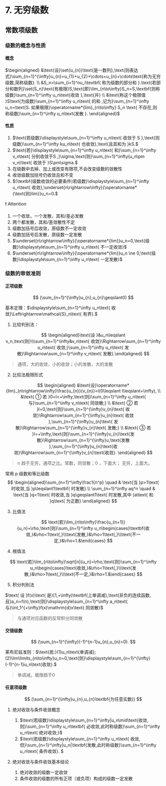 # 7. 无穷级数

## 常数项级数

### 级数的概念与性质

#### 概念

$\begin{aligned}
&\text{设}\set{u_{n}}\text{是一数列},\text{则表达式}\sum_{n=1}^{\infty}u_{n}=u_{1}+u_{2}+\cdots+u_{n}+\cdots\text{称为无穷级数,简称级数}. \\
&S_n=\sum_{i=1}^nu_i\textbf{ 称为级数的部分和 }.\text{若部分和数列}\set{S_n}\text{有极限}S,\text{即}\lim_{n\to\infty}S_n=S,\textbf{则称级数}\sum_{n=1}^\infty u_n\text{收敛 },\text{并} \\
&\text{称这个极限值 }S\text{为级数}\sum_{n=1}^\infty u_n\text{ 的和 ,记为}\sum_{n=1}^\infty u_n=\text{S. 如果极限}\operatorname*{lim}_{n\to\infty} S_n \text{ 不存在,则称级数}\sum_{n=1}^\infty u_n\text{发散 }.
\end{aligned}$

#### 性质

1. $\text{若级数}\displaystyle\sum_{n=1}^\infty u_n\text{ 收敛于 S },\text{则级数}\sum_{n=1}^\infty ku_n\text{ 也收敛},\text{且其和为 }kS.$
2. $\text{若}\displaystyle\sum_{n=1}^\infty u_n\text{ 和}\sum_{n=1}^\infty v_n\text{ 分别收敛于S ,}\sigma,\text{则}\sum_{n=1}^\infty(u_n\pm v_n)\text{ 收敛于 }S\pm\sigma.$
3. 在级数中去掉、加上或改变有限项,不会改变级数的敛散性
4. 收敛级数加括号仍收敛且和不变
5. $(\textbf{级数收敛的必要条件)若级数}\displaystyle\sum_{n=1}^\infty u_n\text{ 收敛},\underset{n\rightarrow\infty}{\operatorname*{\text{则}lim}}u_n=0.$

:heavy_exclamation_mark: Attention

1. 一个收敛，一个发散，其和/差必发散
2. 两个都发散，其和/差敛散性不定
3. 级数加括号后收敛，原级数不一定收敛
4. 级数加括号后发散，原级数一定发散
5. $\underset{n\rightarrow\infty}{\operatorname*{lim}}u_n=0,\text{级数}\displaystyle\sum_{n=1}^\infty u_n\text{ 不一定收敛}$
6. $\underset{n\rightarrow\infty}{\operatorname*{lim}}u_n \ne 0,\text{级数}\displaystyle\sum_{n=1}^\infty u_n\text{ 一定发散}$

### 级数的审敛准则

#### 正项级数

$$
(\sum_{n=1}^{\infty}u_{n},u_{n}\geqslant0)
$$

基本定理：$\displaystyle\sum_{n=1}^\infty u_n\text{ 收敛}\Leftrightarrow\mathcal{S}_n\text{ 有界}.$

1. 比较判别法：

$$
\begin{aligned}\text{设 }&u_n\leqslant v_n,\text{则}\\\sum_{n=1}^\infty&v_n\text{ 收敛}\Rightarrow\sum_{n=1}^\infty u_n\text{ 收敛;}\sum_{n=1}^\infty u_n\text{ 发散}\Rightarrow\sum_{n=1}^\infty v_n\text{ 发散}.\end{aligned}
$$

> 通项，大的收敛，小的收敛；小的发散，大的发散

2. 比较法极限形式

$$
\begin{aligned}
&\text{设}\operatorname*{lim}_{n\rightarrow\infty}\frac{u_{n}}{v_{n}}=l(0\leqslant l\leqslant+\infty), \\
&\text{ ① 若 }0<l<+\infty,\text{则}\sum_{n=1}^\infty u_n\text{ 与}\sum_{n=1}^\infty v_n\text{ 同敛散;} \\
&\text{ ② 若 }l=0,\text{则}\sum_{n=1}^{\infty}v_{n}\text{ 收敛}\Rightarrow\sum_{n=1}^{\infty}u_{n}\text{ 收敛 },\sum_{n=1}^{\infty}u_{n}\text{ 发散}\Rightarrow\sum_{n=1}^{\infty}v_{n}\text{ 发散;}  \\
&\text{ ③ 若 }l=+\infty,\text{则}\sum_{n=1}^{\infty}v_{n}\text{发散}\Rightarrow\sum_{n=1}^{\infty}u,\text{发散 },\sum_{n=1}^{\infty}u_{n}\text{收敛}\Rightarrow\sum_{n=1}^{\infty}v_{n}\text{收敛}. 
\end{aligned}
$$

> n 趋于无穷，通项之比。常数，同敛散；0 ，下面大； 无穷，上面大。

常用 p 级数和等比级数
$$
\begin{aligned}\sum_{n=1}^\infty\frac1{n^p} \quad & \text{当 }p>1\text{ 时收敛,当 }p\leqslant1\textbf{ 时发散}.\\
\sum_{n=1}^\infty aq^n \quad & \text{当 }q<1\text{ 时收敛,当 }q\geqslant1\text{ 时发散,其中 }a\text{ 和 }q\text{ 为正数}.\end{aligned}
$$

3. 比值法

$$
\text{若}\lim_{n\to\infty}\frac{u_{n+1}}{u_n}=\rho,\text{则}\sum_{n=1}^\infty u_n\begin{cases}\textbf{收敛,}&\rho<1\text{,}\\\text{发散,}&\rho>1\text{,}\\\text{不一定,}&\rho=1.&\end{cases}
$$

4. 根值法

$$
\text{若}\lim_{n\to\infty}\sqrt[n]{u_n}=\rho,\text{则}\sum_{n=1}^\infty u_n\begin{cases}\text{收敛,}&\rho<1\text{,}\\\text{发散,}&\rho>1\text{,}\\\text{不一定,}&\rho=1.&\end{cases}
$$

5. 积分判别法

$\text{ 设 }f(x)\text{ 是}[1,+\infty)\textbf{上单调减},\text{非负的连续函数,且}a_n=f(n),\text{则}\displaystyle\sum_{n=1}^\infty a_n\text{ 与}\int_1^{+\infty}f(x)\mathrm{d}x\text{ 同敛散}$

> 与通项对应函数的反常积分同敛散

#### 交错级数

$$
(\sum_{n=1}^{\infty}(-1)^{n-1}u_{n},u_{n}>0).
$$

莱布尼兹准则：$\text{若:}(1)u_n\text{单调减};(2)\lim\limits_{n\to\infty}u_n=0,\text{则}\displaystyle\sum_{n=1}^{\infty}(-1)^{n-1}u_n\text{收敛}.$

> 单调减，极限趋于0

#### 任意项级数

$$
(\sum_{n=1}^{\infty}u_{n},u_{n}\textbf{为任意实数)}
$$

1. 绝对收敛与条件收敛概念
   1. $\text{若级数}\displaystyle\sum_{n=1}^\infty|u_n\mid\text{收敛,则}\sum_{n=1}^\infty u_n\textbf{ 必收敛,此时称级数}\sum_{n=1}^\infty u_n\text{ 绝对收敛;}$
   2. $\text{若级数}\displaystyle\sum_{n=1}^\infty u_n\text{ 收敛,但}\sum_{n=1}^\infty|u_n|\textbf{发散,此时称级数}\sum_{n=1}^\infty u_n\text{ 条件收敛}. $

2. 绝对收敛与条件收敛基本结论
   1. 绝对收敛的级数一定收敛
   2. 条件收敛的级数的所有正项（或负项）构成的级数一定发散

